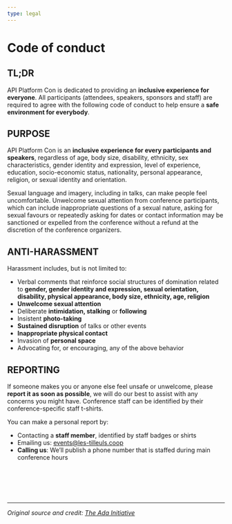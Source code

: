 ```yaml
---
type: legal
---
```


# Code of conduct

## TL;DR
API Platform Con is dedicated to providing an **inclusive experience for everyone**. All participants (attendees, speakers, sponsors and staff) are required to agree with the following code of conduct to help ensure a **safe environment for everybody**.

## PURPOSE
API Platform Con is an **inclusive experience for every participants and speakers**, regardless of age, body size, disability, ethnicity, sex characteristics, gender identity and expression, level of experience, education, socio-economic status, nationality, personal appearance, religion, or sexual identity and orientation.

Sexual language and imagery, including in talks, can make people feel uncomfortable. Unwelcome sexual attention from conference participants, which can include inappropriate questions of a sexual nature, asking for sexual favours or repeatedly asking for dates or contact information may be sanctioned or expelled from the conference without a refund at the discretion of the conference organizers.


## ANTI-HARASSMENT
Harassment includes, but is not limited to:

- Verbal comments that reinforce social structures of domination related to **gender, gender identity and expression, sexual orientation, disability, physical appearance, body size, ethnicity, age, religion**
- **Unwelcome sexual attention**
- Deliberate **intimidation, stalking** or **following**
- Insistent **photo-taking**
- **Sustained disruption** of talks or other events
- **Inappropriate physical contact**
- Invasion of **personal space**
- Advocating for, or encouraging, any of the above behavior

## REPORTING
If someone makes you or anyone else feel unsafe or unwelcome, please **report it as soon as possible**, we will do our best to assist with any concerns you might have. Conference staff can be identified by their conference-specific staff t-shirts.

You can make a personal report by:
- Contacting a **staff member**, identified by staff badges or shirts
- Emailing us: <events@les-tilleuls.coop>
- **Calling us**: We’ll publish a phone number that is staffed during main conference hours

\
&nbsp;
\
&nbsp;
\
&nbsp;

---
*Original source and credit: [The Ada Initiative](https://geekfeminism.wikia.org/wiki/Conference_anti-harassment/Policy)*
